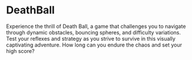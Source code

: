 # DeathBall
Experience the thrill of Death Ball, a game that challenges you to navigate through dynamic obstacles, bouncing spheres, and difficulty variations. Test your reflexes and strategy as you strive to survive in this visually captivating adventure. How long can you endure the chaos and set your high score?
